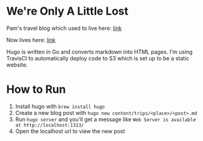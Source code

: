 # We're Only A Little Lost

Pam's travel blog which used to live here: [link](https://wereonlyalittlelost.tumblr.com/)

Now lives here: [link](http://wereonlyalittlelost.com/)

Hugo is written in Go and converts markdown into HTML pages. I'm using TravisCI to automatically deploy code to S3 which is set up to be a static website.

# How to Run

1. Install hugo with `brew install hugo`
2. Create a new blog post with `hugo new content/trips/<place>/<post>.md`
3. Run `hugo server` and you'll get a message like `Web Server is available at http://localhost:1313/`
4. Open the localhost url to view the new post
